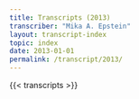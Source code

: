 ```yaml
---
title: Transcripts (2013)
transcriber: "Mika A. Epstein"
layout: transcript-index
topic: index
date: 2013-01-01
permalink: /transcript/2013/
---
```


{{< transcripts >}}
